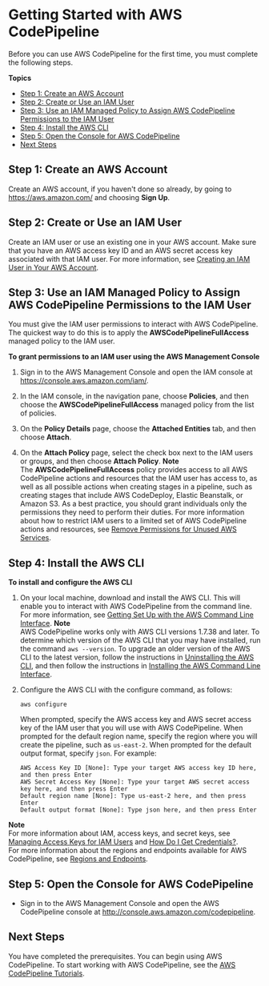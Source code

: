 # Getting Started with AWS CodePipeline<a name="getting-started-codepipeline"></a>

Before you can use AWS CodePipeline for the first time, you must complete the following steps\.

**Topics**
+ [Step 1: Create an AWS Account](#create-aws-account)
+ [Step 2: Create or Use an IAM User](#create-iam-user)
+ [Step 3: Use an IAM Managed Policy to Assign AWS CodePipeline Permissions to the IAM User](#assign-permissions)
+ [Step 4: Install the AWS CLI](#install-cli)
+ [Step 5: Open the Console for AWS CodePipeline](#open-codepipeline-console)
+ [Next Steps](#next-steps)

## Step 1: Create an AWS Account<a name="create-aws-account"></a>

Create an AWS account, if you haven't done so already, by going to [https://aws\.amazon\.com/](https://aws.amazon.com/) and choosing **Sign Up**\.

## Step 2: Create or Use an IAM User<a name="create-iam-user"></a>

Create an IAM user or use an existing one in your AWS account\. Make sure that you have an AWS access key ID and an AWS secret access key associated with that IAM user\. For more information, see [Creating an IAM User in Your AWS Account](http://docs.aws.amazon.com/IAM/latest/UserGuide/Using_SettingUpUser.html)\.

## Step 3: Use an IAM Managed Policy to Assign AWS CodePipeline Permissions to the IAM User<a name="assign-permissions"></a>

You must give the IAM user permissions to interact with AWS CodePipeline\. The quickest way to do this is to apply the **AWSCodePipelineFullAccess** managed policy to the IAM user\. 

**To grant permissions to an IAM user using the AWS Management Console**

1. Sign in to the AWS Management Console and open the IAM console at [https://console\.aws\.amazon\.com/iam/](https://console.aws.amazon.com/iam/)\.

1. In the IAM console, in the navigation pane, choose **Policies**, and then choose the **AWSCodePipelineFullAccess** managed policy from the list of policies\.

1. On the **Policy Details** page, choose the **Attached Entities** tab, and then choose **Attach**\.

1. On the **Attach Policy** page, select the check box next to the IAM users or groups, and then choose **Attach Policy**\.
**Note**  
The **AWSCodePipelineFullAccess** policy provides access to all AWS CodePipeline actions and resources that the IAM user has access to, as well as all possible actions when creating stages in a pipeline, such as creating stages that include AWS CodeDeploy, Elastic Beanstalk, or Amazon S3\. As a best practice, you should grant individuals only the permissions they need to perform their duties\. For more information about how to restrict IAM users to a limited set of AWS CodePipeline actions and resources, see [Remove Permissions for Unused AWS Services](how-to-custom-role.md#remove-permissions-from-policy)\.

## Step 4: Install the AWS CLI<a name="install-cli"></a>

**To install and configure the AWS CLI**

1. On your local machine, download and install the AWS CLI\. This will enable you to interact with AWS CodePipeline from the command line\. For more information, see [Getting Set Up with the AWS Command Line Interface](http://docs.aws.amazon.com/cli/latest/userguide/cli-chap-getting-set-up.html)\.
**Note**  
AWS CodePipeline works only with AWS CLI versions 1\.7\.38 and later\. To determine which version of the AWS CLI that you may have installed, run the command `aws --version`\. To upgrade an older version of the AWS CLI to the latest version, follow the instructions in [Uninstalling the AWS CLI](http://docs.aws.amazon.com/cli/latest/userguide/cli-uninstall.html), and then follow the instructions in [Installing the AWS Command Line Interface](http://docs.aws.amazon.com/cli/latest/userguide/installing.html)\.

1. Configure the AWS CLI with the configure command, as follows:

   ```
   aws configure
   ```

   When prompted, specify the AWS access key and AWS secret access key of the IAM user that you will use with AWS CodePipeline\. When prompted for the default region name, specify the region where you will create the pipeline, such as `us-east-2`\. When prompted for the default output format, specify `json`\. For example:

   ```
   AWS Access Key ID [None]: Type your target AWS access key ID here, and then press Enter
   AWS Secret Access Key [None]: Type your target AWS secret access key here, and then press Enter
   Default region name [None]: Type us-east-2 here, and then press Enter
   Default output format [None]: Type json here, and then press Enter
   ```
**Note**  
For more information about IAM, access keys, and secret keys, see [Managing Access Keys for IAM Users](http://docs.aws.amazon.com/IAM/latest/UserGuide/ManagingCredentials.html) and [How Do I Get Credentials?](http://docs.aws.amazon.com/IAM/latest/UserGuide/IAM_Introduction.html#IAM_SecurityCredentials)\.   
For more information about the regions and endpoints available for AWS CodePipeline, see [Regions and Endpoints](http://docs.aws.amazon.com/general/latest/gr/rande.html#codepipeline_region)\.

## Step 5: Open the Console for AWS CodePipeline<a name="open-codepipeline-console"></a>
+ Sign in to the AWS Management Console and open the AWS CodePipeline console at [http://console\.aws\.amazon\.com/codepipeline](http://console.aws.amazon.com/codepipeline)\.

## Next Steps<a name="next-steps"></a>

You have completed the prerequisites\. You can begin using AWS CodePipeline\. To start working with AWS CodePipeline, see the [AWS CodePipeline Tutorials](tutorials.md)\.